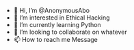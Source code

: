 - 👋 Hi, I’m @AnonymousAbo
- 👀 I’m interested in Ethical Hacking
- 🌱 I’m currently learning Python
- 💞️ I’m looking to collaborate on whatever
- 📫 How to reach me Message

<!---
AnonymousAbo/AnonymousAbo is a ✨ special ✨ repository because its `README.md` (this file) appears on your GitHub profile.
You can click the Preview link to take a look at your changes.
--->
